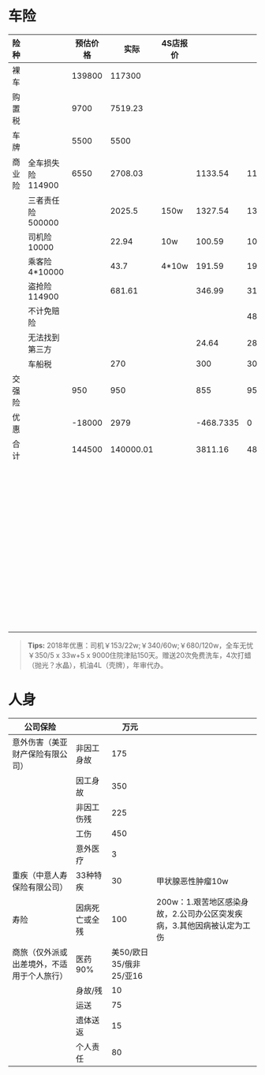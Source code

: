 # 车险

| 险种 |  | 预估价格 | 实际 | 4S店报价 |  |  | 平安折扣0.49 |
| --- | --- | --- | --- | --- | --- | --- | --- |
| 裸车 |  | 139800 | 117300 |  |  |  |  |
| 购置税 |  | 9700 | 7519.23 |  |  |  |  |
| 车牌 |  | 5500 | 5500 |  |  |  |  |
| 商业险 | 全车损失险114900 | 6550 | 2708.03 |  | 1133.54 | 1150.48 | 1323.05 |
|  | 三者责任险500000 |  | 2025.5 | 150w | 1327.54 | 1358.1 | 1561.81 |
|  | 司机险10000 |  | 22.94 | 10w | 100.59 | 102.9 | 118.34 |
|  | 乘客险4*10000 |  | 43.7 | 4*10w | 191.59 | 196 | 225.4 |
|  | 盗抢险114900 |  | 681.61 |  | 346.99 | 318.35 | 382.02 |
|  | 不计免赔险 |  |  |  |  | 484.79 |  |
|  | 无法找到第三方 |  |  |  | 24.64 | 28.76 | 28.76 |
|  | 车船税 |  | 270 |  | 300 | 300 | 300 |
| 交强险 |  | 950 | 950 |  | 855 | 950 | 950 |
| 优惠 |  | -18000 | 2979 |  | -468.7335 | 0 |  |
| 合计 |  | 144500 | 140000.01 |  | 3811.16 | 4889.38 | 4889.38 |
|  |  |  |  |  |  |  | 司机乘客替换为5 x 11w（节假日21w），￥4789。赠送2次保养（含工费、机油），2次打蜡，18次洗车/四件套空调被。 |

> **Tips:** 2018年优惠：司机￥153/22w;￥340/60w;￥680/120w，全车无忧￥350/5 x 33w+5 x 9000住院津贴150天。赠送20次免费洗车，4次打蜡（抛光？水晶），机油4L（壳牌），年审代办。

# 人身

| 公司保险 |  | 万元 |  |
| --- | --- | --- | --- |
| 意外伤害（美亚财产保险有限公司） | 非因工身故 | 175 |  |
|  | 因工身故 | 350 |  |
|  | 非因工伤残 | 225 |  |
|  | 工伤 | 450 |  |
|  | 意外医疗 | 3 |  |
| 重疾（中意人寿保险有限公司） | 33种特疾 | 30 | 甲状腺恶性肿瘤10w |
| 寿险 | 因病死亡或全残 | 100 | 200w：1.艰苦地区感染身故，2.公司办公区突发疾病，3.其他因病被认定为工伤 |
| 商旅（仅外派或出差境外，不适用于个人旅行） | 医药90% | 美50/欧日35/俄非25/亚16 |  |
|  | 身故/残 | 10 |  |
|  | 运送 | 75 |  |
|  | 遗体送返 | 15 |  |
|  | 个人责任 | 80 |  |
